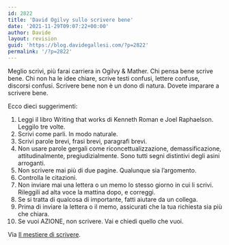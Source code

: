 ```yaml
---
id: 2822
title: 'David Ogilvy sullo scrivere bene'
date: '2021-11-29T09:07:22+00:00'
author: Davide
layout: revision
guid: 'https://blog.davidegallesi.com/?p=2822'
permalink: '/?p=2822'
---
```


Meglio scrivi, più farai carriera in Ogilvy &amp; Mather. Chi pensa bene scrive bene. Chi non ha le idee chiare, scrive testi confusi, lettere confuse, discorsi confusi. Scrivere bene non è un dono di natura. Dovete imparare a scrivere bene.

Ecco dieci suggerimenti:

1. Leggi il libro Writing that works di Kenneth Roman e Joel Raphaelson. Leggilo tre volte.
2. Scrivi come parli. In modo naturale.
3. Scrivi parole brevi, frasi brevi, paragrafi brevi.
4. Non usare parole gergali come riconcettualizzazione, demassificazione, attitudinalmente, pregiudizialmente. Sono tutti segni distintivi degli asini arroganti.
5. Non scrivere mai più di due pagine. Qualunque sia l’argomento.
6. Controlla le citazioni.
7. Non inviare mai una lettera o un memo lo stesso giorno in cui li scrivi. Rileggili ad alta voce la mattina dopo, e correggi.
8. Se si tratta di qualcosa di importante, fatti aiutare da un collega.
9. Prima di inviare la lettera o il memo, assicurati che la tua richiesta sia più che chiara.
10. Se vuoi AZIONE, non scrivere. Vai e chiedi quello che vuoi.

Via [Il mestiere di scrivere](http://blog.mestierediscrivere.com/).